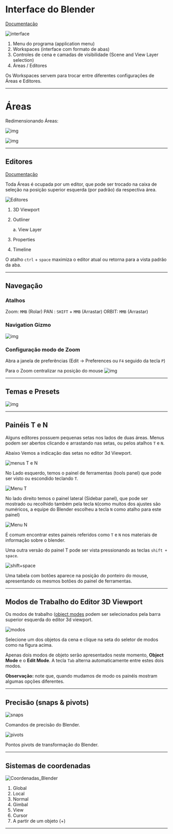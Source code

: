# Interface do Blender

[Documentação](https://docs.blender.org/manual/en/2.90/interface/index.html#user-interface)

![interface](../figs/imgBlender/blenderInterface.jpg)

1. Menu do programa (application menu)
2. Workspaces (interface com formato de abas)
3. Controles de cena e camadas de visibilidade (Scene and View Layer selection)
4. Áreas / Editores

Os Workspaces servem para trocar entre diferentes configurações de Áreas e Editores.

_______________
# Áreas

Redimensionando Áreas:

![img](../figs/imgBlender/interface/areas_redim.gif)


![img](../figs/imgBlender/interface/areas.png)

________________
## Editores

[Documentação](https://docs.blender.org/manual/en/2.90/editors/index.html#editors)

Toda Áreas é ocupada por um editor, que pode ser trocado na caixa de seleção na posição superior esquerda (por padrão) da respectiva área. 

![Editores](../figs/imgBlender/blendeditors.jpg)

  1. 3D Viewport
   
  2. Outliner
   
     a. View Layer

  3. Properties

  4. Timeline


O atalho ``ctrl`` + ``space`` maximiza o editor atual ou retorna para a vista padrão da aba.

________________
## Navegação

### Atalhos

Zoom: `MMB` (Rolar)
PAN : `SHIFT` + `MMB` (Arrastar)
ORBIT: `MMB` (Arrastar)

### Navigation Gizmo

![img](../figs/imgBlender/interface/NAVIG_GIZMO.jpg)


### Configuração modo de Zoom


Abra a janela de preferências (Edit -> Preferences ou `F4` seguido da tecla `P`)

Para o Zoom centralizar na posição do mouse
![img](../figs/imgBlender/CONFIG_NAV.jpg)


________________
## Temas e Presets

![img](../figs/imgBlender/interface/themes_presets.gif)

________________

## Painéis T e N

Alguns editores possuem pequenas setas nos lados de duas áreas. Menus podem ser abertos clicando e arrastando nas setas, ou pelos atalhos ``T`` e ``N``.

Abaixo Vemos a indicação das setas no editor 3d Viewport.

![menus T e N](../figs/imgBlender/menusTeN.jpg)

No Lado esquerdo, temos o painel de ferramentas (tools panel) que pode ser visto ou escondido teclando ``T``.

![Menu T](../figs/imgBlender/menuT.jpg)

No lado direito temos o painel lateral (Sidebar panel), que pode ser mostrado ou recolhido também pela tecla ``N``(como muitos dos ajustes são numéricos, a equipe do Blender escolheu a tecla ``N`` como atalho para este painel)

![Menu N](../figs/imgBlender/menuN.jpg)

É comum encontrar estes paineis referidos como ``T`` e ``N`` nos materiais de informação sobre o blender.

Uma outra versão do painel T pode ser vista pressionando as teclas ``shift + space``. 

![shift+space](../figs/imgBlender/shifht_space.jpg)

Uma tabela com botões aparece na posição do ponteiro do mouse, apresentando os mesmos botões do painel de ferramentas. 

________________

## Modos de Trabalho do Editor 3D Viewport

Os modos de trabalho ([object modes](https://docs.blender.org/manual/en/2.90/editors/3dview/modes.html#object-modes) podem ser selecionados pela barra superior esquerda do editor 3d viewport.

![modos](../figs/imgBlender/modosobj.jpg)

Selecione um dos objetos da cena e clique na seta do seletor de modos como na figura acima.

Apenas dois modos de objeto serão apresentados neste momento, **Object Mode** e o **Edit Mode**. A tecla ``Tab`` alterna automaticamente entre estes dois modos.

**Observação:** note que, quando mudamos de modo os painéis mostram algumas opções diferentes.

_______________

## Precisão (snaps & pivots)

![snaps](../figs/imgBlender/snaps.png)

Comandos de precisão do Blender.

![pivots](../figs/imgBlender/pivot.png)

Pontos pivots de transformação do Blender.

_______________

## Sistemas de coordenadas

![Coordenadas_Blender](../figs/imgBlender/coordenadas_blender.jpg)

1. Global
2. Local
3. Normal
4. Gimbal
5. View
6. Cursor
7. A partir de um objeto (+)

________________

